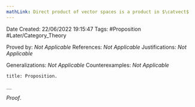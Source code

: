```yaml
---
mathLink: Direct product of vector spaces is a product in $\catvect$
---
```


<div class="topSpace"></div>

Date Created: 22/06/2022 19:15:47
Tags: #Proposition #Later/Category_Theory

Proved by: _Not Applicable_
References: _Not Applicable_
Justifications: _Not Applicable_

Generalizations: _Not Applicable_
Counterexamples: _Not Applicable_

``` ad-Proposition
title: Proposition.

__

```

_Proof_. 
